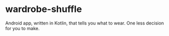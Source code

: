 # wardrobe-shuffle

Android app, written in Kotlin, that tells you what to wear. One less decision for you to make.
